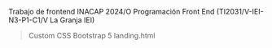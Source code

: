 Trabajo de frontend INACAP 2024/O Programación Front End (TI2031/V-IEI-N3-P1-C1/V La Granja IEI)
> Custom CSS
> Bootstrap 5 
> landing.html

